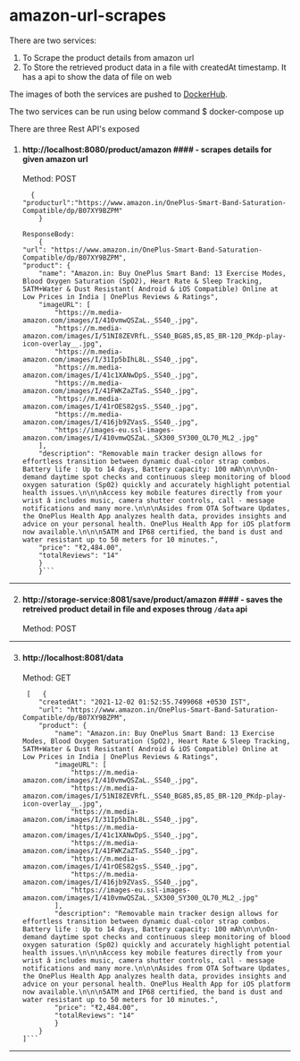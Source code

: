 # amazon-url-scrapes
There are two services:
1. To Scrape the product details from amazon url
2. To Store the retrieved product data in a file with createdAt timestamp. It has a api to show the data of file on web

The images of both the services are pushed to [DockerHub](https://hub.docker.com/repository/docker/shilpi57/amazon-scrape).

The two services can be run using below command
$ docker-compose up

There are three Rest API's exposed
1. #### http://localhost:8080/product/amazon #### - scrapes details for given amazon url
    Method: POST
    
    ```RequestBody:
      {
    "producturl":"https://www.amazon.in/OnePlus-Smart-Band-Saturation-Compatible/dp/B07XY9BZPM"
        }

    ResponseBody:
        {
    "url": "https://www.amazon.in/OnePlus-Smart-Band-Saturation-Compatible/dp/B07XY9BZPM",
    "product": {
        "name": "Amazon.in: Buy OnePlus Smart Band: 13 Exercise Modes, Blood Oxygen Saturation (SpO2), Heart Rate & Sleep Tracking, 5ATM+Water & Dust Resistant( Android & iOS Compatible) Online at Low Prices in India | OnePlus Reviews & Ratings",
        "imageURL": [
            "https://m.media-amazon.com/images/I/410vmwQSZaL._SS40_.jpg",
            "https://m.media-amazon.com/images/I/51NI8ZEVRfL._SS40_BG85,85,85_BR-120_PKdp-play-icon-overlay__.jpg",
            "https://m.media-amazon.com/images/I/31Ip5bIhL8L._SS40_.jpg",
            "https://m.media-amazon.com/images/I/41c1XANwDpS._SS40_.jpg",
            "https://m.media-amazon.com/images/I/41FWKZaZTaS._SS40_.jpg",
            "https://m.media-amazon.com/images/I/41rOES82gsS._SS40_.jpg",
            "https://m.media-amazon.com/images/I/416jb9ZVasS._SS40_.jpg",
            "https://images-eu.ssl-images-amazon.com/images/I/410vmwQSZaL._SX300_SY300_QL70_ML2_.jpg"
        ],
        "description": "Removable main tracker design allows for effortless transition between dynamic dual-color strap combos. Battery life : Up to 14 days, Battery capacity: 100 mAh\n\n\nOn-demand daytime spot checks and continuous sleep monitoring of blood oxygen saturation (Sp02) quickly and accurately highlight potential health issues.\n\n\nAccess key mobile features directly from your wrist â includes music, camera shutter controls, call - message notifications and many more.\n\n\nAsides from OTA Software Updates, the OnePlus Health App analyzes health data, provides insights and advice on your personal health. OnePlus Health App for iOS platform now available.\n\n\n5ATM and IP68 certified, the band is dust and water resistant up to 50 meters for 10 minutes.",
        "price": "₹2,484.00",
        "totalReviews": "14"
        }
        }```
----
2. #### http://storage-service:8081/save/product/amazon #### - saves the retreived product detail in file and exposes throug `/data` api
    Method: POST
----
3. #### http://localhost:8081/data ####
    Method: GET
        
    ```ResponseBody:
     [   {
        "createdAt": "2021-12-02 01:52:55.7499068 +0530 IST",
        "url": "https://www.amazon.in/OnePlus-Smart-Band-Saturation-Compatible/dp/B07XY9BZPM",
        "product": {
            "name": "Amazon.in: Buy OnePlus Smart Band: 13 Exercise Modes, Blood Oxygen Saturation (SpO2), Heart Rate & Sleep Tracking, 5ATM+Water & Dust Resistant( Android & iOS Compatible) Online at Low Prices in India | OnePlus Reviews & Ratings",
            "imageURL": [
                "https://m.media-amazon.com/images/I/410vmwQSZaL._SS40_.jpg",
                "https://m.media-amazon.com/images/I/51NI8ZEVRfL._SS40_BG85,85,85_BR-120_PKdp-play-icon-overlay__.jpg",
                "https://m.media-amazon.com/images/I/31Ip5bIhL8L._SS40_.jpg",
                "https://m.media-amazon.com/images/I/41c1XANwDpS._SS40_.jpg",
                "https://m.media-amazon.com/images/I/41FWKZaZTaS._SS40_.jpg",
                "https://m.media-amazon.com/images/I/41rOES82gsS._SS40_.jpg",
                "https://m.media-amazon.com/images/I/416jb9ZVasS._SS40_.jpg",
                "https://images-eu.ssl-images-amazon.com/images/I/410vmwQSZaL._SX300_SY300_QL70_ML2_.jpg"
            ],
            "description": "Removable main tracker design allows for effortless transition between dynamic dual-color strap combos. Battery life : Up to 14 days, Battery capacity: 100 mAh\n\n\nOn-demand daytime spot checks and continuous sleep monitoring of blood oxygen saturation (Sp02) quickly and accurately highlight potential health issues.\n\n\nAccess key mobile features directly from your wrist â includes music, camera shutter controls, call - message notifications and many more.\n\n\nAsides from OTA Software Updates, the OnePlus Health App analyzes health data, provides insights and advice on your personal health. OnePlus Health App for iOS platform now available.\n\n\n5ATM and IP68 certified, the band is dust and water resistant up to 50 meters for 10 minutes.",
            "price": "₹2,484.00",
            "totalReviews": "14"
            }
        }
    ]```

----
    
